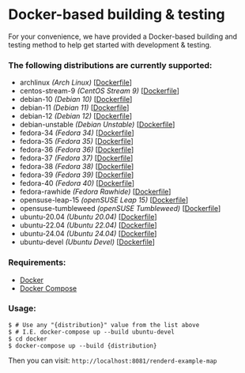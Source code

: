# Docker-based building & testing

For your convenience, we have provided a Docker-based building and testing method to help get started with development & testing.

### The following distributions are currently supported:

- archlinux _(Arch Linux)_ [[Dockerfile](/docker/archlinux/Dockerfile)]
- centos-stream-9 _(CentOS Stream 9)_ [[Dockerfile](/docker/centos/stream/Dockerfile)]
- debian-10 _(Debian 10)_ [[Dockerfile](/docker/debian/Dockerfile)]
- debian-11 _(Debian 11)_ [[Dockerfile](/docker/debian/Dockerfile)]
- debian-12 _(Debian 12)_ [[Dockerfile](/docker/debian/Dockerfile)]
- debian-unstable _(Debian Unstable)_ [[Dockerfile](/docker/debian/Dockerfile)]
- fedora-34 _(Fedora 34)_ [[Dockerfile](/docker/fedora/Dockerfile)]
- fedora-35 _(Fedora 35)_ [[Dockerfile](/docker/fedora/Dockerfile)]
- fedora-36 _(Fedora 36)_ [[Dockerfile](/docker/fedora/Dockerfile)]
- fedora-37 _(Fedora 37)_ [[Dockerfile](/docker/fedora/Dockerfile)]
- fedora-38 _(Fedora 38)_ [[Dockerfile](/docker/fedora/Dockerfile)]
- fedora-39 _(Fedora 39)_ [[Dockerfile](/docker/fedora/Dockerfile)]
- fedora-40 _(Fedora 40)_ [[Dockerfile](/docker/fedora/Dockerfile)]
- fedora-rawhide _(Fedora Rawhide)_ [[Dockerfile](/docker/fedora/Dockerfile)]
- opensuse-leap-15 _(openSUSE Leap 15)_ [[Dockerfile](/docker/opensuse/Dockerfile)]
- opensuse-tumbleweed _(openSUSE Tumbleweed)_ [[Dockerfile](/docker/opensuse/Dockerfile)]
- ubuntu-20.04 _(Ubuntu 20.04)_ [[Dockerfile](/docker/ubuntu/Dockerfile)]
- ubuntu-22.04 _(Ubuntu 22.04)_ [[Dockerfile](/docker/ubuntu/Dockerfile)]
- ubuntu-24.04 _(Ubuntu 24.04)_ [[Dockerfile](/docker/ubuntu/Dockerfile)]
- ubuntu-devel _(Ubuntu Devel)_ [[Dockerfile](/docker/ubuntu/Dockerfile)]

### Requirements:

- [Docker](https://docs.docker.com/get-docker/)
- [Docker Compose](https://github.com/docker/compose)

### Usage:

```shell
$ # Use any "{distribution}" value from the list above
$ # I.E. docker-compose up --build ubuntu-devel
$ cd docker
$ docker-compose up --build {distribution}
```

Then you can visit: `http://localhost:8081/renderd-example-map`
